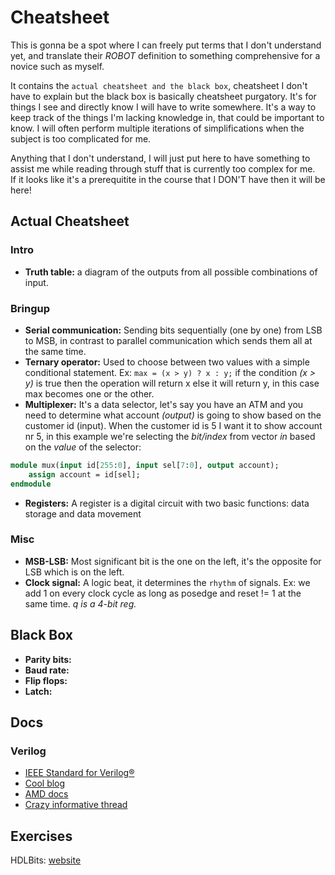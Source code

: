 # Cheatsheet

This is gonna be a spot where I can freely put terms that I don't understand yet, and translate their *ROBOT* definition to something comprehensive for a novice such as myself.

It contains the `actual cheatsheet and the black box`, cheatsheet I don't have to explain but the black box is basically cheatsheet purgatory. It's for things I see and directly know I will have to write somewhere. It's a way to keep track of the things I'm lacking knowledge in, that could be important to know. I will often perform multiple iterations of simplifications when the subject is too complicated for me.

Anything that I don't understand, I will just put here to have something to assist me while reading through stuff that is currently too complex for me.\
If it looks like it's a prerequitite in the course that I DON'T have then it will be here!

## Actual Cheatsheet

### Intro

- **Truth table:** a diagram of the outputs from all possible combinations of input.

### Bringup

- **Serial communication:** Sending bits sequentially (one by one) from LSB to MSB, in contrast to parallel communication which sends them all at the same time.
- **Ternary operator:** Used to choose between two values with a simple conditional statement. Ex: `max = (x > y) ? x : y;` if the condition *(x > y)* is true then the operation will return x else it will return y, in this case max becomes one or the other.
- **Multiplexer:** It's a data selector, let's say you have an ATM and you need to determine what account *(output)* is going to show based on the customer id (input). When the customer id is 5 I want it to show account nr 5, in this example we're selecting the *bit/index* from vector *in* based on the *value* of the selector:

```systemverilog
module mux(input id[255:0], input sel[7:0], output account);
    assign account = id[sel];
endmodule
```

- **Registers:** A register is a digital circuit with two basic functions: data storage and data movement

### Misc

- **MSB-LSB:** Most significant bit is the one on the left, it's the opposite for LSB which is on the left.
- **Clock signal:** A logic beat, it determines the `rhythm` of signals. Ex: we add 1 on every clock cycle as long as posedge and reset != 1 at the same time. *q is a 4-bit reg.*

## Black Box

- **Parity bits:** 
- **Baud rate:** 
- **Flip flops:** 
- **Latch:** 

## Docs

### Verilog

- [IEEE Standard for Verilog®](https://www.eg.bucknell.edu/~csci320/2016-fall/wp-content/uploads/2015/08/verilog-std-1364-2005.pdf)
- [Cool blog](https://lateblt.tripod.com/verilog.htm)
- [AMD docs](https://docs.amd.com/r/en-US/ug901-vivado-synthesis/Introduction?tocId=aE1Do~7cz0rNiUszTq1pbg)
- [Crazy informative thread](https://forum.digilent.com/topic/24547-help-uart-protocol-complete-but-basic-explanation-and-guides-from-newbie-perspective/)

## Exercises

HDLBits: [website](https://hdlbits.01xz.net)
